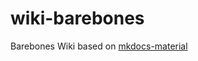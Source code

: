 # wiki-barebones
Barebones Wiki based on [mkdocs-material](https://squidfunk.github.io/mkdocs-material/)
